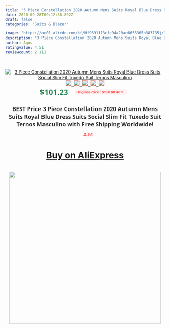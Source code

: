 ```yaml
---
title: "3 Piece Constellation 2020 Autumn Mens Suits Royal Blue Dress Suits Social Slim Fit Tuxedo Suit Ternos Masculino"
date: 2020-09-28T09:12:36.892Z
draft: false
categories: "Suits & Blazer"

image: "https://ae01.alicdn.com/kf/Hf9691113cfe94a20ac6656365b383735j/3-Piece-Constellation-2020-Autumn-Mens-Suits-Royal-Blue-Dress-Suits-Social-Slim-Fit-Tuxedo-Suit.jpg"
description: "3 Piece Constellation 2020 Autumn Mens Suits Royal Blue Dress Suits Social Slim Fit Tuxedo Suit Ternos Masculino"
author: Agus
ratingvalue: 4.51
reviewcount: 2.111
---
```

<br>
<div style="text-align: center;">
<a href="https://s.click.aliexpress.com/e/_ATI1zF" target="_blank" rel="nofollow noopener noreferrer"><img alt="3 Piece Constellation 2020 Autumn Mens Suits Royal Blue Dress Suits Social Slim Fit Tuxedo Suit Ternos Masculino" class="magnifier-image" src="https://ae01.alicdn.com/kf/Hf9691113cfe94a20ac6656365b383735j/3-Piece-Constellation-2020-Autumn-Mens-Suits-Royal-Blue-Dress-Suits-Social-Slim-Fit-Tuxedo-Suit.jpg_640x640.jpg">
<br>
<img style="border:1px solid salmon" src="https://ae01.alicdn.com/kf/Hf9691113cfe94a20ac6656365b383735j/3-Piece-Constellation-2020-Autumn-Mens-Suits-Royal-Blue-Dress-Suits-Social-Slim-Fit-Tuxedo-Suit.jpg_120x120.jpg">&nbsp;&nbsp;<img style="border:1px solid salmon" src="https://ae01.alicdn.com/kf/H7b5ad4a77b67418e9bf423875fd631137/3-Piece-Constellation-2020-Autumn-Mens-Suits-Royal-Blue-Dress-Suits-Social-Slim-Fit-Tuxedo-Suit.jpg_120x120.jpg">&nbsp;&nbsp;<img style="border:1px solid salmon" src="https://ae01.alicdn.com/kf/Hc30c614d73724ddeb7ae9d477b00a450T/3-Piece-Constellation-2020-Autumn-Mens-Suits-Royal-Blue-Dress-Suits-Social-Slim-Fit-Tuxedo-Suit.jpg_120x120.jpg">&nbsp;&nbsp;<img style="border:1px solid salmon" src="https://ae01.alicdn.com/kf/H274d6584301f4aa2aa396e952d4ada00e/3-Piece-Constellation-2020-Autumn-Mens-Suits-Royal-Blue-Dress-Suits-Social-Slim-Fit-Tuxedo-Suit.jpg_120x120.jpg">&nbsp;&nbsp;<img style="border:1px solid salmon" src="https://ae01.alicdn.com/kf/H4fefab4655a1443c95c3affeb6b475e5o/3-Piece-Constellation-2020-Autumn-Mens-Suits-Royal-Blue-Dress-Suits-Social-Slim-Fit-Tuxedo-Suit.jpg_120x120.jpg"></a></div><br0>
<div style="text-align: center;"><span style="background-color: white; border: 0px; box-sizing: border-box; color: seagreen; display: inline-block; font-family: &quot;open sans&quot; , &quot;arial&quot; , &quot;helvetica&quot; , sans-serif , &quot;heiti&quot;; font-size: 24px; font-stretch: inherit; font-weight: 700; line-height: inherit; margin: 0px 10px 0px 0px; padding: 0px; vertical-align: middle;">$101.23 </span>
<span style="background: rgb(255 , 241 , 241); border-radius: 3px; border: 0px; box-sizing: border-box; color: #ff4747; display: inline-block; font-family: inherit; font-size: 12px; font-stretch: inherit; font-style: inherit; font-variant: inherit; font-weight: 600; line-height: inherit; margin: 0px; padding: 2px 5px; transform: scale(0.9); vertical-align: middle;">Original Price : <b style="text-decoration: line-through;">$194.68 </b> 48%&nbsp;&nbsp;</span></div>
<h1 style="color: #333333; display: inline-block; font-family: &quot;open sans&quot; , &quot;arial&quot; , &quot;helvetica&quot; , sans-serif , &quot;heiti&quot;; font-size: 18px; font-stretch: inherit; font-weight: 700; text-align: center;">BEST Price 3 Piece Constellation 2020 Autumn Mens Suits Royal Blue Dress Suits Social Slim Fit Tuxedo Suit Ternos Masculino with Free Shipping Worldwide!</h1>
<div style="color: #ff4747; text-align: center;">
<img src="https://4.bp.blogspot.com/-M0ZcTcb-5uY/XleCXlxnR4I/AAAAAAAAAEc/OrjgMkXV1oMQFaCRZj5HQwOCBcu3w1FegCPcBGAYYCw/s1600/star.png" style="height: 15px;">&nbsp;<b>4.51</b></div>
<div class="button_cont" align="center"><a class="buynow_a" href="https://s.click.aliexpress.com/e/_ATI1zF" target="_blank" rel="nofollow noopener noreferrer"><H1>Buy on AliExpress</H1></a></div><br>
<div class="separator" style="clear: both; text-align: center;">
<img src="https://lh3.googleusercontent.com/-pTy5HemUv9M/XlePHvY0dAI/AAAAAAAAAE4/0nX5iRUoIWY8eMW9Dpxeirr157OZliDIgCLcBGAsYHQ/s1600/badge.gif" width="480">
</div>
